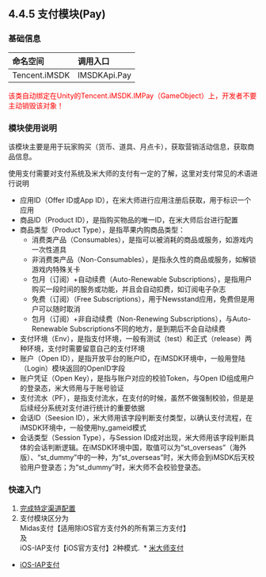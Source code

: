 ## 4.4.5 支付模块(Pay)

### 基础信息

|命名空间 |调用入口 |
| :-- |:-- |
|Tencent.iMSDK | IMSDKApi.Pay |


<font color=red>该类自动绑定在Unity的Tencent.iMSDK.IMPay（GameObject）上，开发者不要主动销毁该对象！</font>

### 模块使用说明

该模块主要是用于玩家购买（货币、道具、月点卡），获取营销活动信息，获取商品信息。

使用支付需要对支付系统及米大师的支付有一定的了解，这里对支付常见的术语进行说明

* 应用ID（Offer ID或App ID），在米大师进行应用注册后获取，用于标识一个应用
* 商品ID（Product ID），是指购买物品的唯一ID，在米大师后台进行配置
* 商品类型（Product Type），是指苹果内购商品类型：
  * 消费类产品（Consumables），是指可以被消耗的商品或服务，如游戏内一次性道具
  * 非消费类产品（Non-Consumables），是指永久性的商品或服务，如解锁游戏内特殊关卡
  * 包月（订阅）+自动续费（Auto-Renewable Subscriptions），是指用户购买一段时间的服务或功能，并且会自动扣费，如订阅电子杂志
  * 免费（订阅）（Free Subscriptions），用于Newsstand应用，免费但是用户可以随时取消
  * 包月（订阅）+非自动续费（Non-Renewing Subscriptions），与Auto-Renewable Subscriptions不同的地方，是到期后不会自动续费
* 支付环境（Env），是指支付环境，一般有测试（test）和正式（release）两种环境，支付时需要留意自己的支付环境
* 账户（Open ID），是指开放平台的账户ID，在iMSDK环境中，一般用登陆（Login）模块返回的OpenID字段
* 账户凭证（Open Key），是指与账户对应的校验Token，与Open ID组成用户的登录态，米大师用与于账号验证
* 支付流水（PF），是指支付流水，在支付的时候，虽然不做强制校验，但是是后续经分系统对支付进行统计的重要依据
* 会话ID（Seesion ID），米大师用该字段判断支付类型，以确认支付流程，在iMSDK环境中，一般使用hy_gameid模式
* 会话类型（Session Type），与Session ID成对出现，米大师用该字段判断具体的会话判断逻辑。在iMSDK环境中国，取值可以为“st_overseas”（海外版）、“st_dummy”中的一种，为“st_overseas”时，米大师会到iMSDK后天校验用户登录态；为“st_dummy”时，米大师不会校验登录态。

### 快速入门
1. [完成特定渠道配置](../../Channel/midas.md)  
2. 支付模块区分为  
  Midas支付【适用除iOS官方支付外的所有第三方支付】  
  及  
  iOS-IAP支付【iOS官方支付】2种模式.
  * [米大师支付](paymidas.md)
  * [iOS-IAP支付](payiap.md)


